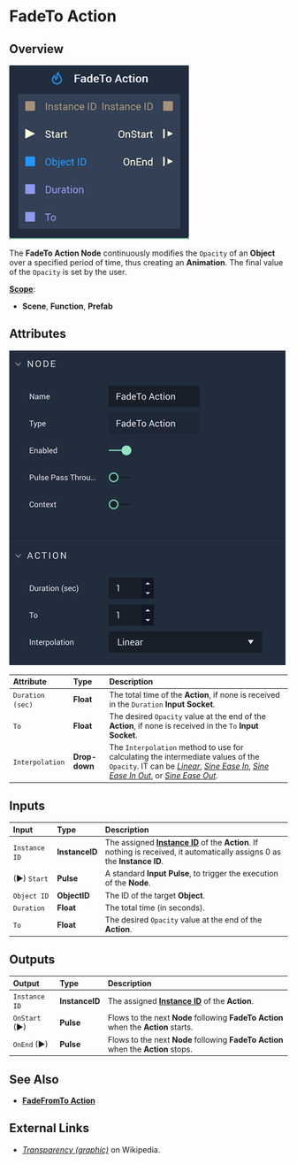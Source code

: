 # FadeTo Action

## Overview

![The FadeTo Action Node.](../../.gitbook/assets/fadetoactionnode.png)

The **FadeTo Action Node** continuously modifies the `Opacity` of an **Object** over a specified period of time, thus creating an **Animation**. The final value of the `Opacity` is set by the user.

[**Scope**](../overview.md#scopes):
*  **Scene**, **Function**, **Prefab**

## Attributes

![The FadeTo Action Node Attributes.](../../.gitbook/assets/fadetoactionattributes.png)

| Attribute | Type | Description |
| :--- | :--- | :--- |
| `Duration (sec)` | **Float** | The total time of the **Action**, if none is received in the `Duration` **Input Socket**. |
| `To` | **Float** | The desired `Opacity` value at the end of the **Action**, if none is received in the `To` **Input Socket**. |
| `Interpolation` | **Drop-down** | The `Interpolation` method to use for calculating the intermediate values of the `Opacity`. IT can be [*Linear*](https://en.wikipedia.org/wiki/Linear_interpolation), [*Sine Ease In*](https://easings.net/#easeInSine), [*Sine Ease In Out*](https://easings.net/#easeInOutSine), or [*Sine Ease Out*](https://easings.net/#easeOutSine). |

## Inputs

| Input | Type | Description |
| :--- | :--- | :--- |
| `Instance ID` | **InstanceID** | The assigned [**Instance ID**](README.md#instance-id) of the **Action**. If nothing is received, it automatically assigns 0 as the **Instance ID**. |
| \(►\) `Start` | **Pulse** | A standard **Input Pulse**, to trigger the execution of the **Node**. |
| `Object ID` | **ObjectID** | The ID of the target **Object**. |
| `Duration` | **Float** | The total time \(in seconds\). |
| `To` | **Float** | The desired `Opacity` value at the end of the **Action**. |

## Outputs

| Output | Type | Description |
| :--- | :--- | :--- |
| `Instance ID` | **InstanceID** | The assigned [**Instance ID**](README.md#instance-id) of the **Action**. |
| `OnStart` \(►\) | **Pulse** | Flows to the next **Node** following **FadeTo Action** when the **Action** starts. |
| `OnEnd` \(►\) | **Pulse** | Flows to the next **Node** following **FadeTo Action** when the **Action** stops. |

## See Also

* [**FadeFromTo Action**](fadefromtoaction.md)

## External Links

* [_Transparency \(graphic\)_](https://en.wikipedia.org/wiki/Transparency_%28graphic%29) on Wikipedia.

